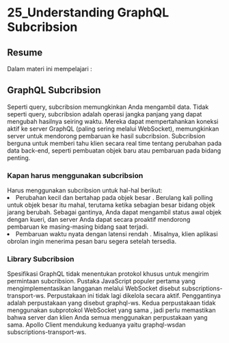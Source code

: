 <h1>25_Understanding GraphQL Subcribsion</h1>
<h2>Resume</h2>
Dalam materi ini mempelajari : 
<h2>GraphQL Subcribsion</h2>
Seperti query, subcribsion memungkinkan Anda mengambil data. Tidak seperti query, subcribsion adalah operasi jangka panjang yang dapat mengubah hasilnya seiring waktu. Mereka dapat mempertahankan koneksi aktif ke server GraphQL (paling sering melalui WebSocket), memungkinkan server untuk mendorong pembaruan ke hasil subcribsion. Subcribsion berguna untuk memberi tahu klien secara real time tentang perubahan pada data back-end, seperti pembuatan objek baru atau pembaruan pada bidang penting. 
<h3>Kapan harus menggunakan subcribsion</h3>
Harus menggunakan subcribsion untuk hal-hal berikut:
<li>Perubahan kecil dan bertahap pada objek besar . Berulang kali polling untuk objek besar itu mahal, terutama ketika sebagian besar bidang objek jarang berubah. Sebagai gantinya, Anda dapat mengambil status awal objek dengan kueri, dan server Anda dapat secara proaktif mendorong pembaruan ke masing-masing bidang saat terjadi.</li>
<li>Pembaruan waktu nyata dengan latensi rendah . Misalnya, klien aplikasi obrolan ingin menerima pesan baru segera setelah tersedia.</li>
<h3>Library Subcribsion</h3>
Spesifikasi GraphQL tidak menentukan protokol khusus untuk mengirim permintaan subcribsion. Pustaka JavaScript populer pertama yang mengimplementasikan langganan melalui WebSocket disebut subscriptions-transport-ws. Perpustakaan ini tidak lagi dikelola secara aktif. Penggantinya adalah perpustakaan yang disebut graphql-ws. Kedua perpustakaan tidak menggunakan subprotokol WebSocket yang sama , jadi perlu memastikan bahwa server dan klien Anda semua menggunakan perpustakaan yang sama. Apollo Client mendukung keduanya yaitu graphql-wsdan subscriptions-transport-ws.
